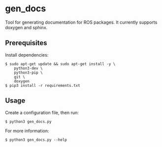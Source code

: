 # gen_docs

Tool for generating documentation for ROS packages.
It currently supports doxygen and sphinx.

## Prerequisites

Install dependencies:

```shell
$ sudo apt-get update && sudo apt-get install -y \
    python3-dev \
    python3-pip \
    git \
    doxygen
$ pip3 install -r requirements.txt
```

## Usage

Create a configuration file, then run:

```shell
$ python3 gen_docs.py
```

For more information:

```shell
$ python3 gen_docs.py --help
```
